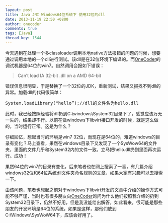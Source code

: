 ```yaml
---
layout: post
title: Java JNI Windows64位系统下 使用32位的dll
date: 2013-11-19 22:50 +0800
author: onecoder
comments: true
tags: [Java]
thread_key: 1544
---
```

<p>
	今天遇到在处理一个多classloader调用本地native方法报错的问题的时候，想要通过调用本地的一个dll进行测试。该dll是在32位环境下编译的。而<a href="http://www.coderli.com">OneCoder</a>的调试机器是64位的win7。自然调用会报如下错误：</p>
<blockquote>
	<p>
		Can&rsquo;t load IA 32-bit .dll on a AMD 64-bit</p>
</blockquote>
<p>
	错误信息很明显，于是替换了一个32位的JDK，重新测试，结果又报找不到dll的异常。加载dll的代码很简单：</p>
<pre class="brush:java;first-line:1;pad-line-numbers:true;highlight:null;collapse:false;">
System.loadLibrary(&quot;hello&rdquo;);//dll的文件名为hello.dll
</pre>
<p>
	此时，我已经按照经验将dll扔到C:\windows\System32目录下了，感觉应该万无一失的，结果却不行。以前在做windows下libvirt接口开发的时候，就是这么做的，当时运行正常。这是为什么？</p>
<p>
	仔细回忆，想起当时的环境是win7 32位，而现在是64位的，难道windows的目录有变化？马上查看，果然在windows目录下又发现了一个SysWow64的文件夹，里面的文件几乎和System32内的文件一致。立马把hello.dll扔到里面再次运行。成功！</p>
<p>
	果然64位的win7的目录有变化，后来笔者也在网上搜索了一番，有几篇介绍windows32位和64位系统dll文件夹命名规则的文章，如果大家有兴趣可以去搜索一下。</p>
<p>
	由该问题，笔者也想起之前对于windows下libvirt开发的文章中介绍的操作方式可能不够严谨，当时也有很多朋友向<a href="http://www.coderli.com">OneCoder</a>询问为什么他们按照我介绍的扔到System32目录下，仍然不好用，但是我没能给出解答，如此看来，很可能是那些朋友的开发环境是64位的系统，如果是这样，那他们放到C:\Windows\SysWoW64下，应该会好用了。&nbsp;</p>